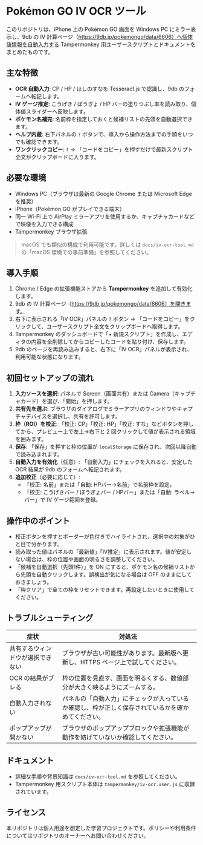 # Pokémon GO IV OCR ツール

このリポジトリは、iPhone 上の Pokémon GO 画面を Windows PC にミラー表示し、9db の IV 計算ページ（https://9db.jp/pokemongo/data/6606）へ個体値情報を自動入力する Tampermonkey 用ユーザースクリプトとドキュメントをまとめたものです。

## 主な特徴
- **OCR 自動入力**: CP / HP / ほしのすなを Tesseract.js で認識し、9db のフォームへ転記します。
- **IV ゲージ推定**: こうげき / ぼうぎょ / HP バーの塗りつぶし率を読み取り、個体値スライダーへ反映します。
- **ポケモン名補完**: 名前枠を指定しておくと候補リストの先頭を自動選択できます。
- **ヘルプ内蔵**: 右下パネルの `?` ボタンで、導入から操作方法までの手順をいつでも確認できます。
- **ワンクリックコピー**: `?` → 「コードをコピー」を押すだけで最新スクリプト全文がクリップボードに入ります。

## 必要な環境
- Windows PC（ブラウザは最新の Google Chrome または Microsoft Edge を推奨）
- iPhone（Pokémon GO がプレイできる端末）
- 同一 Wi-Fi 上で AirPlay ミラーアプリを使用するか、キャプチャカードなどで映像を入力できる構成
- Tampermonkey ブラウザ拡張

> macOS でも類似の構成で利用可能です。詳しくは `docs/iv-ocr-tool.md` の「macOS 環境での事前準備」を参照してください。

## 導入手順
1. Chrome / Edge の拡張機能ストアから **Tampermonkey** を追加して有効化します。
2. 9db の IV 計算ページ（https://9db.jp/pokemongo/data/6606）を開きます。
3. 右下に表示される「IV OCR」パネルの `?` ボタン → 「コードをコピー」をクリックして、ユーザースクリプト全文をクリップボードへ取得します。
4. Tampermonkey のダッシュボードで「+ 新規スクリプト」を作成し、エディタの内容を全削除してからコピーしたコードを貼り付け、保存します。
5. 9db のページを再読み込みすると、右下に「IV OCR」パネルが表示され、利用可能な状態になります。

## 初回セットアップの流れ
1. **入力ソースを選択**: パネルで Screen（画面共有）または Camera（キャプチャカード）を選び、「開始」を押します。
2. **共有先を選ぶ**: ブラウザのダイアログでミラーアプリのウィンドウやキャプチャデバイスを選択し、共有を許可します。
3. **枠（ROI）を校正**: 「校正: CP」「校正: HP」「校正: すな」などボタンを押してから、プレビュー上で左上→右下と 2 回クリックして値が表示される領域を囲みます。
4. **保存**: 「保存」を押すと枠の位置が `localStorage` に保存され、次回以降自動で読み込まれます。
5. **自動入力を有効化**（任意）: 「自動入力」にチェックを入れると、安定した OCR 結果が 9db のフォームへ転記されます。
6. **追加校正**（必要に応じて）:
   - 「校正: 名前」または「自動: HPバー→名前」で名前枠を設定。
   - 「校正: こうげきバー / ぼうぎょバー / HPバー」または「自動: ラベル→バー」で IV ゲージ範囲を登録。

## 操作中のポイント
- 校正ボタンを押すとボーダーが色付きでハイライトされ、選択中の対象がひと目で分かります。
- 読み取った値はパネルの「最新値」「IV推定」に表示されます。値が安定しない場合は、枠の位置や画面の明るさを調整してください。
- 「候補を自動選択（先頭1件）」を ON にすると、ポケモン名の候補リストから先頭を自動クリックします。誤検出が気になる場合は OFF のままにしておきましょう。
- 「枠クリア」で全ての枠をリセットできます。再設定したいときに使用してください。

## トラブルシューティング
| 症状 | 対処法 |
| ---- | ------ |
| 共有するウィンドウが選択できない | ブラウザが古い可能性があります。最新版へ更新し、HTTPS ページ上で試してください。 |
| OCR の結果がブレる | 枠の位置を見直す、画面を明るくする、数値部分が大きく映るようにズームする。 |
| 自動入力されない | パネルの「自動入力」にチェックが入っているか確認し、枠が正しく保存されているかを確かめてください。 |
| ポップアップが開かない | ブラウザのポップアップブロックや拡張機能が動作を妨げていないか確認してください。 |

## ドキュメント
- 詳細な手順や背景知識は `docs/iv-ocr-tool.md` を参照してください。
- Tampermonkey 用スクリプト本体は `tampermonkey/iv-ocr.user.js` に収録されています。

## ライセンス
本リポジトリは個人用途を想定した学習プロジェクトです。ポリシーや利用条件についてはリポジトリのオーナーへお問い合わせください。
